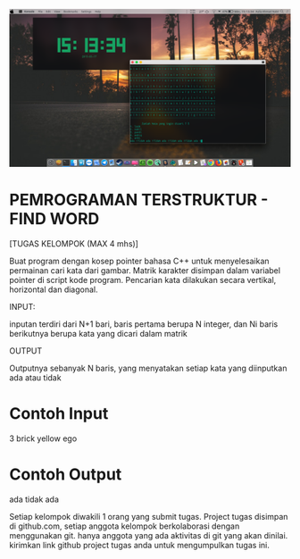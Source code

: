 ![ScreenShot](https://github.com/BrondoL/Find-Word/blob/master/Screenshot/SS.png)


PEMROGRAMAN TERSTRUKTUR - FIND WORD
===================================



[TUGAS KELOMPOK (MAX 4 mhs)]

Buat program dengan kosep pointer bahasa C++ untuk menyelesaikan permainan cari
kata dari gambar.
Matrik karakter disimpan dalam variabel pointer di script kode program. Pencarian
kata dilakukan secara vertikal, horizontal dan diagonal.

INPUT:

inputan terdiri dari N+1 bari, baris pertama berupa N integer, dan Ni baris
berikutnya berupa kata yang dicari dalam matrik

OUTPUT

Outputnya sebanyak N baris, yang menyatakan setiap kata yang diinputkan ada atau
tidak

Contoh Input
==================

3
brick
yellow
ego

Contoh Output
==================

ada
tidak
ada




Setiap kelompok diwakili 1 orang yang submit tugas.
Project tugas disimpan di github.com, setiap anggota kelompok berkolaborasi dengan
menggunakan git. hanya anggota yang ada aktivitas di git yang akan dinilai.
kirimkan link github project tugas anda untuk mengumpulkan tugas ini.
